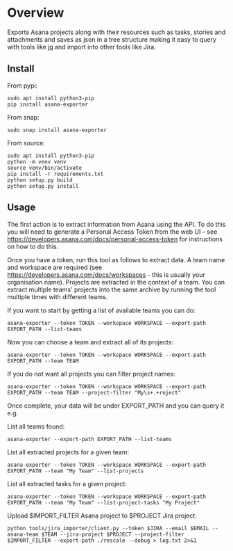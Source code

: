 # Overview

Exports Asana projects along with their resources such as tasks, stories and attachments and saves as json in a tree structure making it easy to query with tools like [jq](https://stedolan.github.io/jq/) and import into other tools like Jira.

## Install

From pypi:

```
sudo apt install python3-pip
pip install asana-exporter
```

From snap:

```
sudo snap install asana-exporter
```

From source:

```
sudo apt install python3-pip
python -m venv venv
source venv/bin/activate
pip install -r requirements.txt
python setup.py build
python setup.py install
```

## Usage

The first action is to extract information from Asana using the API. To do this you will need to generate a Personal Access Token from the web UI - see https://developers.asana.com/docs/personal-access-token for instructions on how to do this.

Once you have a token, run this tool as follows to extract data. A team name and workspace are required (see https://developers.asana.com/docs/workspaces - this is usually your organisation name). Projects are extracted in the context of a team. You can extract multiple teams' projects into the same archive by running the tool multiple times with different teams.

If you want to start by getting a list of available teams you can do:

```
asana-exporter --token TOKEN --workspace WORKSPACE --export-path EXPORT_PATH --list-teams
```

Now you can choose a team and extract all of its projects:

```
asana-exporter --token TOKEN --workspace WORKSPACE --export-path EXPORT_PATH --team TEAM
```

If you do not want all projects you can filter project names:

```
asana-exporter --token TOKEN --workspace WORKSPACE --export-path EXPORT_PATH --team TEAM --project-filter "My\s+.+roject"
```

Once complete, your data will be under EXPORT_PATH and you can query it e.g.

List all teams found:

```
asana-exporter --export-path EXPORT_PATH --list-teams
```

List all extracted projects for a given team:

```
asana-exporter --token TOKEN --workspace WORKSPACE --export-path EXPORT_PATH --team "My Team" --list-projects
```

List all extracted tasks for a given project:

```
asana-exporter --token TOKEN --workspace WORKSPACE --export-path EXPORT_PATH --team "My Team" --list-project-tasks "My Project"
```

Upload $IMPORT_FILTER Asana project to $PROJECT Jira project:
```
python tools/jira_importer/client.py --token $JIRA --email $EMAIL --asana-team $TEAM --jira-project $PROJECT --project-filter $IMPORT_FILTER --export-path ./rescale --debug > log.txt 2>&1
```